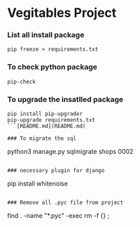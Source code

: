 # Vegitables Project

### List all install package
```
pip freeze > requirements.txt
```

### To check python package 
```
pip-check
```
### To upgrade the insatlled package 
```
pip install pip-upgrader
pip-upgrade requirements.txt
```[README.md](README.md)

### To migrate the sql
```
python3 manage.py sqlmigrate shops 0002
```

### necessary plugin for django
```
pip install whitenoise
```

### Remove all .pyc file from project
```
find . -name "*.pyc" -exec rm -f {} \;
```
